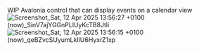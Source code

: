 WIP Avalonia control that can display events on a calendar view
![Screenshot_$Sat, 12 Apr 2025 13:56:27 +0100 (now)_$SinV7ajYGGnPLlUyKcTB8Jtli](https://github.com/user-attachments/assets/86119b40-9295-40ff-98d6-5257ad8cab91)
![Screenshot_$Sat, 12 Apr 2025 13:56:15 +0100 (now)_$qeBZvcSUyumLkIlU6HyxrZ1xp](https://github.com/user-attachments/assets/c6b7d023-aa00-43d8-8940-d2d6b0b6f421)
